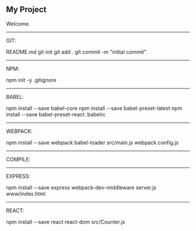 My Project
---
Welcome.

--------------
GIT:

README.md
git init
git add .
git commit -m "initial commit"

--------------
NPM:

npm init -y
.gitignore

--------------
BABEL:

npm install --save babel-core
npm install --save babel-preset-latest
npm install --save babel-preset-react
.babelrc

--------------
WEBPACK:

npm install --save webpack babel-loader
src/main.js
webpack.config.js

--------------
COMPILE:

--------------
EXPRESS:

npm install --save express webpack-dev-middleware
server.js
www/index.html

--------------
REACT:

npm install --save react react-dom
src/Counter.js
